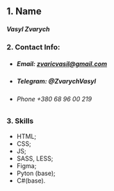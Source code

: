 ## 1.  Name

##### Vasyl Zvarych

### 2. Contact Info:

- ##### Email:  zvaricvasil@gmail.com

- ##### Telegram:  @ZvarychVasyl

- ###### Phone +380 68 96 00 219

### 3. Skills

- HTML;
- CSS;
- JS;
- SASS, LESS;
- Figma;
- Pyton (base);
- C#(base).

### 